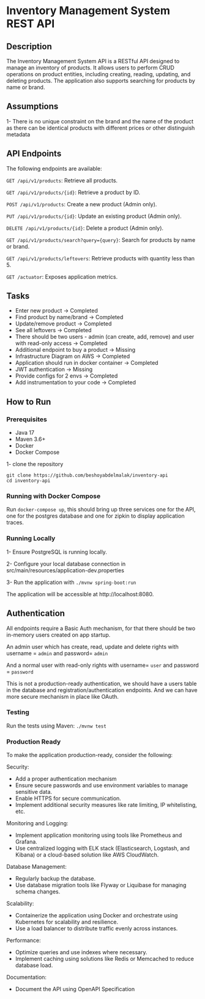 # Inventory Management System REST API

## Description
The Inventory Management System API is a RESTful API designed 
to manage an inventory of products. It allows users to perform 
CRUD operations on product entities, including creating, reading, 
updating, and deleting products. The application also supports searching 
for products by name or brand.

## Assumptions
1- There is no unique constraint on the brand and the name of the product
as there can be identical products with different prices or other distinguish metadata

## API Endpoints
The following endpoints are available:

`GET /api/v1/products`: Retrieve all products.

`GET /api/v1/products/{id}`: Retrieve a product by ID.

`POST /api/v1/products`: Create a new product (Admin only).

`PUT /api/v1/products/{id}`: Update an existing product (Admin only).

`DELETE /api/v1/products/{id}`: Delete a product (Admin only).

`GET /api/v1/products/search?query={query}`: Search for products by name or brand.

`GET /api/v1/products/leftovers`: Retrieve products with quantity less than 5.

`GET /actuator`: Exposes application metrics.

## Tasks

- Enter new product -> Completed
- Find product by name/brand -> Completed
- Update/remove product -> Completed
- See all leftovers -> Completed
- There should be two users - admin (can create, add, remove) and user with read-only access -> Completed
- Additional endpoint to buy a product -> Missing
- Infrastructure Diagram on AWS -> Completed
- Application should run in docker container -> Completed
- JWT authentication -> Missing
- Provide configs for 2 envs -> Completed
- Add instrumentation to your code -> Completed

## How to Run
### Prerequisites
- Java 17
- Maven 3.6+
- Docker
- Docker Compose

1- clone the repository
```
git clone https://github.com/beshoyabdelmalak/inventory-api
cd inventory-api
```

### Running with Docker Compose

Run `docker-compose up`, this should bring up three services one for the API,
one for the postgres database and one for zipkin to display application traces.

### Running Locally

1- Ensure PostgreSQL is running locally.

2- Configure your local database connection in src/main/resources/application-dev.properties

3- Run the application with `./mvnw spring-boot:run`

The application will be accessible at http://localhost:8080.

## Authentication

All endpoints require a Basic Auth mechanism, for that there should be two 
in-memory users created on app startup.

An admin user which has create, read, 
update and delete rights with username = `admin` and password= `admin`

And a normal user with read-only rights with username= `user` and password = `password`

This is not a production-ready authentication, we should have a users table 
in the database and registration/authentication endpoints. And we can have more
secure mechanism in place like OAuth.


### Testing
Run the tests using Maven: `./mvnw test`


### Production Ready
To make the application production-ready, consider the following:

Security:

- Add a proper authentication mechanism
- Ensure secure passwords and use environment variables to manage sensitive data.
- Enable HTTPS for secure communication.
- Implement additional security measures like rate limiting, IP whitelisting, etc.

Monitoring and Logging:

- Implement application monitoring using tools like Prometheus and Grafana.
- Use centralized logging with ELK stack (Elasticsearch, Logstash, and Kibana) or a cloud-based solution like AWS CloudWatch.

Database Management:

- Regularly backup the database.
- Use database migration tools like Flyway or Liquibase for managing schema changes.

Scalability:

- Containerize the application using Docker and orchestrate using Kubernetes for scalability and resilience.
- Use a load balancer to distribute traffic evenly across instances.

Performance:

- Optimize queries and use indexes where necessary.
- Implement caching using solutions like Redis or Memcached to reduce database load.

Documentation:

- Document the API using OpenAPI Specification